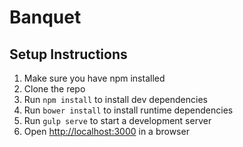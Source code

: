 # Banquet

## Setup Instructions
1. Make sure you have npm installed
1. Clone the repo
1. Run `npm install` to install dev dependencies
1. Run `bower install` to install runtime dependencies
1. Run `gulp serve` to start a development server
1. Open <http://localhost:3000> in a browser
